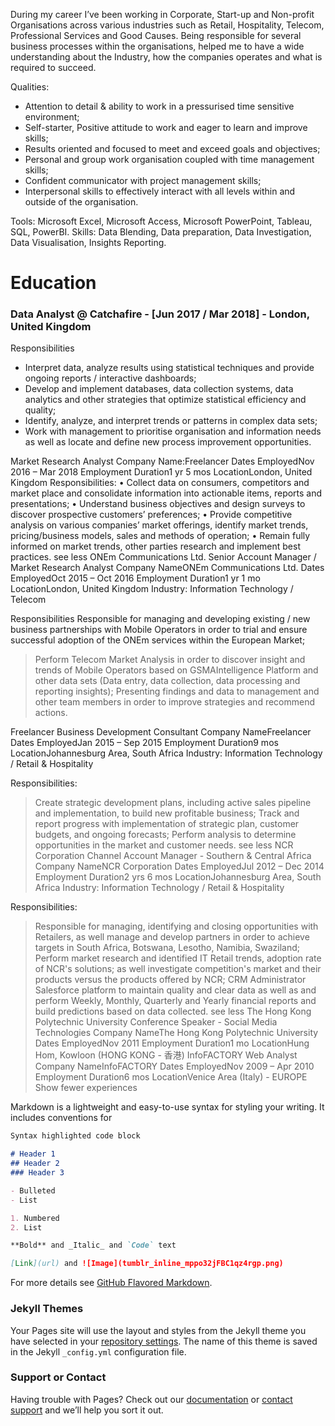 During my career I’ve been working in Corporate, Start-up and Non-profit Organisations across various industries such as Retail, Hospitality, Telecom, Professional Services and Good Causes.
Being responsible for several business processes within the organisations, helped me to have a wide understanding about the Industry, how the companies operates and what is required to succeed.

Qualities:
* Attention to detail & ability to work in a pressurised time sensitive environment;
* Self-starter, Positive attitude to work and eager to learn and improve skills;
* Results oriented and focused to meet and exceed goals and objectives;
* Personal and group work organisation coupled with time management skills;
* Confident communicator with project management skills;
* Interpersonal skills to effectively interact with all levels within and outside of the organisation.

Tools: Microsoft Excel, Microsoft Access, Microsoft PowerPoint, Tableau, SQL, PowerBI.
Skills: Data Blending, Data preparation, Data Investigation, Data Visualisation, Insights Reporting. 


# Education

### Data Analyst @ Catchafire - [Jun 2017 / Mar 2018] - London, United Kingdom

Responsibilities
* Interpret data, analyze results using statistical techniques and provide ongoing reports / interactive dashboards;
* Develop and implement databases, data collection systems, data analytics and other strategies that optimize statistical efficiency and quality;
* Identify, analyze, and interpret trends or patterns in complex data sets;
* Work with management to prioritise organisation and information needs as well as locate and define new process improvement opportunities.



Market Research Analyst
Company Name:Freelancer
Dates EmployedNov 2016 – Mar 2018
Employment Duration1 yr 5 mos
LocationLondon, United Kingdom
Responsibilities:
• Collect data on consumers, competitors and market place and consolidate information into actionable items, reports and presentations;
• Understand business objectives and design surveys to discover prospective customers’ preferences;
• Provide competitive analysis on various companies’ market offerings, identify market trends, pricing/business models, sales and methods of operation;
• Remain fully informed on market trends, other parties research and implement best practices.
see less
ONEm Communications Ltd.
Senior Account Manager / Market Research Analyst
Company NameONEm Communications Ltd.
Dates EmployedOct 2015 – Oct 2016
Employment Duration1 yr 1 mo
LocationLondon, United Kingdom
Industry: Information Technology / Telecom

Responsibilities
 Responsible for managing and developing existing / new business partnerships with Mobile Operators in order to trial and ensure successful adoption of the ONEm services within the European Market;
> Perform Telecom Market Analysis in order to discover insight and trends of Mobile Operators based on GSMAIntelligence Platform and other data sets (Data entry, data collection, data processing and reporting insights);
> Presenting findings and data to management and other team members in order to improve strategies and recommend actions.

Freelancer
Business Development Consultant
Company NameFreelancer
Dates EmployedJan 2015 – Sep 2015
Employment Duration9 mos
LocationJohannesburg Area, South Africa
Industry: Information Technology / Retail & Hospitality

Responsibilities:
> Create strategic development plans, including active sales pipeline and implementation, to build new profitable business;
> Track and report progress with implementation of strategic plan, customer budgets, and ongoing forecasts;
> Perform analysis to determine opportunities in the market and customer needs.
see less
NCR Corporation
Channel Account Manager - Southern & Central Africa
Company NameNCR Corporation
Dates EmployedJul 2012 – Dec 2014
Employment Duration2 yrs 6 mos
LocationJohannesburg Area, South Africa
Industry: Information Technology / Retail & Hospitality

Responsibilities:
> Responsible for managing, identifying and closing opportunities with Retailers, as well manage and develop partners in order to achieve targets in South Africa, Botswana, Lesotho, Namibia, Swaziland;
> Perform market research and identified IT Retail trends, adoption rate of NCR's solutions; as well investigate competition's market and their products versus the products offered by NCR;
> CRM Administrator Salesforce platform to maintain quality and clear data as well as and perform Weekly, Monthly, Quarterly and Yearly financial reports and build predictions based on data collected.
see less
The Hong Kong Polytechnic University
Conference Speaker - Social Media Technologies
Company NameThe Hong Kong Polytechnic University
Dates EmployedNov 2011
Employment Duration1 mo
LocationHung Hom, Kowloon (HONG KONG - 香港)
InfoFACTORY
Web Analyst
Company NameInfoFACTORY
Dates EmployedNov 2009 – Apr 2010
Employment Duration6 mos
LocationVenice Area (Italy) - EUROPE
Show fewer experiences 




Markdown is a lightweight and easy-to-use syntax for styling your writing. It includes conventions for

```markdown
Syntax highlighted code block

# Header 1
## Header 2
### Header 3

- Bulleted
- List

1. Numbered
2. List

**Bold** and _Italic_ and `Code` text

[Link](url) and ![Image](tumblr_inline_mppo32jFBC1qz4rgp.png)
```

For more details see [GitHub Flavored Markdown](https://guides.github.com/features/mastering-markdown/).

### Jekyll Themes

Your Pages site will use the layout and styles from the Jekyll theme you have selected in your [repository settings](https://github.com/alessiocozzi/alessiocozzi.github.com/settings). The name of this theme is saved in the Jekyll `_config.yml` configuration file.

### Support or Contact

Having trouble with Pages? Check out our [documentation](https://help.github.com/categories/github-pages-basics/) or [contact support](https://github.com/contact) and we’ll help you sort it out.
